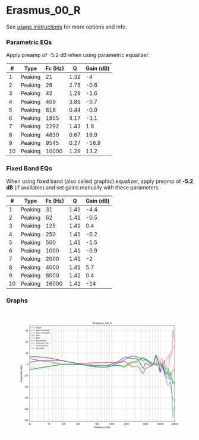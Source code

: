 # Erasmus_00_R
See [usage instructions](https://github.com/jaakkopasanen/AutoEq#usage) for more options and info.

### Parametric EQs
Apply preamp of -5.2 dB when using parametric equalizer.

|   # | Type    |   Fc (Hz) |    Q |   Gain (dB) |
|-----|---------|-----------|------|-------------|
|   1 | Peaking |        21 | 1.32 |        -4   |
|   2 | Peaking |        28 | 2.75 |        -0.6 |
|   3 | Peaking |        42 | 1.29 |        -1.6 |
|   4 | Peaking |       409 | 3.86 |        -0.7 |
|   5 | Peaking |       818 | 0.44 |        -0.9 |
|   6 | Peaking |      1855 | 4.17 |        -3.1 |
|   7 | Peaking |      2292 | 1.43 |         1.8 |
|   8 | Peaking |      4830 | 0.67 |        16.9 |
|   9 | Peaking |      9545 | 0.27 |       -18.9 |
|  10 | Peaking |     10000 | 1.29 |        13.2 |

### Fixed Band EQs
When using fixed band (also called graphic) equalizer, apply preamp of **-5.2 dB** (if available) and set gains manually with these parameters.

|   # | Type    |   Fc (Hz) |    Q |   Gain (dB) |
|-----|---------|-----------|------|-------------|
|   1 | Peaking |        31 | 1.41 |        -4.4 |
|   2 | Peaking |        62 | 1.41 |        -0.5 |
|   3 | Peaking |       125 | 1.41 |         0.4 |
|   4 | Peaking |       250 | 1.41 |        -0.2 |
|   5 | Peaking |       500 | 1.41 |        -1.5 |
|   6 | Peaking |      1000 | 1.41 |        -0.9 |
|   7 | Peaking |      2000 | 1.41 |        -2   |
|   8 | Peaking |      4000 | 1.41 |         5.7 |
|   9 | Peaking |      8000 | 1.41 |         0.4 |
|  10 | Peaking |     16000 | 1.41 |       -14   |

### Graphs
![](./Erasmus_00_R.png)
